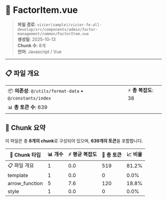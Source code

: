 # 📄 FactorItem.vue

> **파일 경로**: `vizier(sample)/vizier-fe-all-develop/src/components/admin/factor-management/common/FactorItem.vue`  
> **생성일**: 2025-10-13  
> **Chunk 수**: 8개  
> **언어**: Javascript / Vue
---





## 📋 파일 개요

| | |
|--|--|
| 📦 **의존성**: `@/utils/format-data` • `@/constants/index` | ⚡ **총 복잡도**: 38 |
| 📊 **총 토큰 수**: 639 |  |






## 🧩 Chunk 요약

이 파일은 총 **8개의 chunk**로 구성되어 있으며, **639개의 토큰**을 포함합니다.

| 🧩 Chunk 타입 | 📊 개수 | ⚡ 평균 복잡도 | 📝 총 토큰 | 📈 비율 |
|---------------|--------|-------------|----------|--------|
| 📋 파일 개요 | 1 | 0.0 | 519 | 81.2% |
| template | 1 | 0.0 | 0 | 0.0% |
| arrow_function | 5 | 7.6 | 120 | 18.8% |
| style | 1 | 0.0 | 0 | 0.0% |

